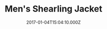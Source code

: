 ---
title: Men's Shearling Jacket
date: 2017-01-04T15:04:10.000Z
price: 0
sales_price: 
categories: ["Jacket"]
image: ["/img/uploads/2016/09/MG_0739w.jpg", " /img/uploads/2016/09/MG_0742w.jpg", " /img/uploads/2017/01/DSC08272.jpg"]
---